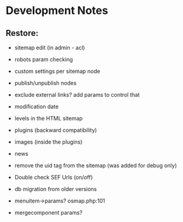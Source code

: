 # Development Notes

## Restore:

* sitemap edit (in admin - acl)
* robots param checking
* custom settings per sitemap node
* publish/unpublish nodes
* exclude external links? add params to control that
* modification date
* levels in the HTML sitemap
* plugins (backward compatibility)
* images (inside the plugins)
* news
* remove the uid tag from the sitemap (was added for debug only)
* Double check SEF Urls (on/off)
* db migration from older versions

* menuitem->params? osmap.php:101
* mergecomponent params?
